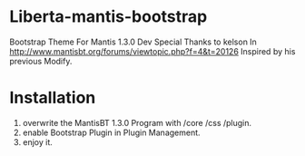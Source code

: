 Liberta-mantis-bootstrap
================

Bootstrap Theme For Mantis 1.3.0 Dev
Special Thanks to kelson In http://www.mantisbt.org/forums/viewtopic.php?f=4&t=20126
Inspired by his previous Modify.

Installation
================

 1. overwrite the MantisBT 1.3.0 Program with /core /css /plugin.
 2. enable Bootstrap Plugin in Plugin Management.
 3. enjoy it.
